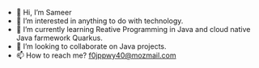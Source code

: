 - 👋 Hi, I’m Sameer
- 👀 I’m interested in anything to do with technology.
- 🌱 I’m currently learning Reative Programming in Java and cloud native Java farmework Quarkus.
- 💞️ I’m looking to collaborate on Java projects.
- 📫 How to reach me? f0jppwy40@mozmail.com

<!---
s9m33r/s9m33r is a ✨ special ✨ repository because its `README.md` (this file) appears on your GitHub profile.
You can click the Preview link to take a look at your changes.
--->
